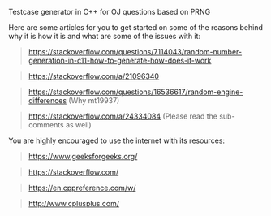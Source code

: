 Testcase generator in C++ for OJ questions based on PRNG

Here are some articles for you to get started on some of the reasons behind why it is how it is and what are some of the issues with it:
> https://stackoverflow.com/questions/7114043/random-number-generation-in-c11-how-to-generate-how-does-it-work 

> https://stackoverflow.com/a/21096340

> https://stackoverflow.com/questions/16536617/random-engine-differences (Why mt19937)

> https://stackoverflow.com/a/24334084 (Please read the sub-comments as well)

You are highly encouraged to use the internet with its resources:
> https://www.geeksforgeeks.org/

> https://stackoverflow.com/

> https://en.cppreference.com/w/

> http://www.cplusplus.com/
